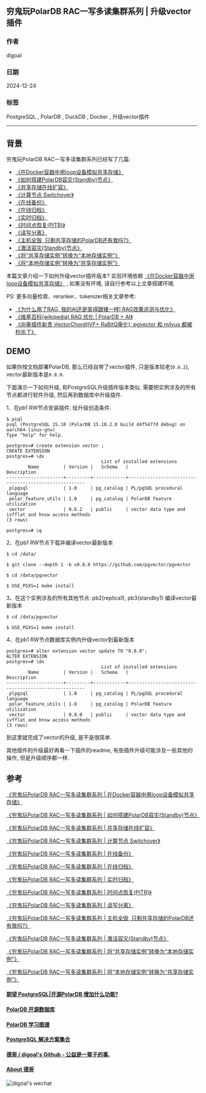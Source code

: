 ## 穷鬼玩PolarDB RAC一写多读集群系列 | 升级vector插件      
        
### 作者        
digoal        
        
### 日期        
2024-12-24        
         
### 标签         
PostgreSQL , PolarDB , DuckDB , Docker , 升级vector插件           
           
----            
         
## 背景                              
穷鬼玩PolarDB RAC一写多读集群系列已经写了几篇:         
- [《在Docker容器中用loop设备模拟共享存储》](../202412/20241216_03.md)                 
- [《如何搭建PolarDB容灾(Standby)节点》](../202412/20241218_01.md)              
- [《共享存储在线扩容》](../202412/20241218_02.md)            
- [《计算节点 Switchover》](../202412/20241218_03.md)            
- [《在线备份》](../202412/20241218_04.md)        
- [《在线归档》](../202412/20241218_05.md)                   
- [《实时归档》](../202412/20241219_01.md)                  
- [《时间点恢复(PITR)》](../202412/20241219_02.md)        
- [《读写分离》](../202412/20241220_01.md)           
- [《主机全毁, 只剩共享存储的PolarDB还有救吗?》](../202412/20241224_01.md)           
- [《激活容灾(Standby)节点》](../202412/20241224_02.md)           
- [《将“共享存储实例”转换为“本地存储实例”》](../202412/20241224_03.md)         
- [《将“本地存储实例”转换为“共享存储实例”》](../202412/20241224_04.md)       
                        
本篇文章介绍一下如何升级vector插件版本? 实验环境依赖 [《在Docker容器中用loop设备模拟共享存储》](../202412/20241216_03.md) , 如果没有环境, 请自行参考以上文章搭建环境.        
  
PS: 更多向量检索、reranker、tokenizer相关文章参考:
- [《为什么用了RAG, 我的AI还是笨得跟猪一样! RAG效果评测与优化》](../202504/20250414_04.md)
- [《维基百科(wikipedia) RAG 优化 | PolarDB + AI》](../202504/20250417_01.md)
- [《向量插件新贵 VectorChord(IVF+ RaBitQ量化), pgvector 和 milvus 都被秒杀了》](../202504/20250427_02.md)  
       
## DEMO    
如果你按文档部署PolarDB, 那么已经自带了vector插件, 只是版本较老(`0.6.2`), vector最新版本是`0.8.0`.   
  
下面演示一下如何升级, 和PostgreSQL升级插件版本类似, 需要把实例涉及的所有节点都进行软件升级, 然后再到数据库中升级插件.  
  
1、在pb1 RW节点安装插件, 给升级创造条件.   
```  
$ psql  
psql (PostgreSQL 15.10 (PolarDB 15.10.2.0 build d4f5477d debug) on aarch64-linux-gnu)  
Type "help" for help.  
  
postgres=# create extension vector ;  
CREATE EXTENSION  
postgres=# \dx  
                                   List of installed extensions  
        Name         | Version |   Schema   |                     Description                        
---------------------+---------+------------+------------------------------------------------------  
 plpgsql             | 1.0     | pg_catalog | PL/pgSQL procedural language  
 polar_feature_utils | 1.0     | pg_catalog | PolarDB feature utilization  
 vector              | 0.6.2   | public     | vector data type and ivfflat and hnsw access methods  
(3 rows)  
  
postgres=# \q  
```  
  
2、在pb1 RW节点下载并编译vector最新版本  
```  
$ cd /data/  
  
$ git clone --depth 1 -b v0.8.0 https://github.com/pgvector/pgvector  
  
$ cd /data/pgvector  
  
$ USE_PGXS=1 make install  
```  
  
3、在这个实例涉及的所有其他节点: pb2(replica1), pb3(standby1) 编译vector最新版本   
```  
$ cd /data/pgvector  
  
$ USE_PGXS=1 make install  
```  
  
4、在pb1 RW节点数据库实例内升级vector到最新版本  
```  
postgres=# alter extension vector update TO "0.8.0";  
ALTER EXTENSION  
postgres=# \dx  
                                   List of installed extensions  
        Name         | Version |   Schema   |                     Description                        
---------------------+---------+------------+------------------------------------------------------  
 plpgsql             | 1.0     | pg_catalog | PL/pgSQL procedural language  
 polar_feature_utils | 1.0     | pg_catalog | PolarDB feature utilization  
 vector              | 0.8.0   | public     | vector data type and ivfflat and hnsw access methods  
(3 rows)  
```  
  
到这里就完成了vector的升级, 是不是很简单.     
  
其他插件的升级最好再看一下插件的readme, 有些插件升级可能涉及一些其他的操作, 但是升级顺序都一样.    
        
## 参考                        
[《穷鬼玩PolarDB RAC一写多读集群系列 | 在Docker容器中用loop设备模拟共享存储》](../202412/20241216_03.md)                               
                           
[《穷鬼玩PolarDB RAC一写多读集群系列 | 如何搭建PolarDB容灾(Standby)节点》](../202412/20241218_01.md)                         
                      
[《穷鬼玩PolarDB RAC一写多读集群系列 | 共享存储在线扩容》](../202412/20241218_02.md)                         
                       
[《穷鬼玩PolarDB RAC一写多读集群系列 | 计算节点 Switchover》](../202412/20241218_03.md)                         
                  
[《穷鬼玩PolarDB RAC一写多读集群系列 | 在线备份》](../202412/20241218_04.md)                    
                
[《穷鬼玩PolarDB RAC一写多读集群系列 | 在线归档》](../202412/20241218_05.md)                    
              
[《穷鬼玩PolarDB RAC一写多读集群系列 | 实时归档》](../202412/20241219_01.md)                  
                
[《穷鬼玩PolarDB RAC一写多读集群系列 | 时间点恢复(PITR)》](../202412/20241219_02.md)                
          
[《穷鬼玩PolarDB RAC一写多读集群系列 | 读写分离》](../202412/20241220_01.md)             
          
[《穷鬼玩PolarDB RAC一写多读集群系列 | 主机全毁, 只剩共享存储的PolarDB还有救吗?》](../202412/20241224_01.md)           
        
[《穷鬼玩PolarDB RAC一写多读集群系列 | 激活容灾(Standby)节点》](../202412/20241224_02.md)           
    
[《穷鬼玩PolarDB RAC一写多读集群系列 | 将“共享存储实例”转换为“本地存储实例”》](../202412/20241224_03.md)         
  
[《穷鬼玩PolarDB RAC一写多读集群系列 | 将“本地存储实例”转换为“共享存储实例”》](../202412/20241224_04.md)      
    
  
  
#### [期望 PostgreSQL|开源PolarDB 增加什么功能?](https://github.com/digoal/blog/issues/76 "269ac3d1c492e938c0191101c7238216")
  
  
#### [PolarDB 开源数据库](https://openpolardb.com/home "57258f76c37864c6e6d23383d05714ea")
  
  
#### [PolarDB 学习图谱](https://www.aliyun.com/database/openpolardb/activity "8642f60e04ed0c814bf9cb9677976bd4")
  
  
#### [PostgreSQL 解决方案集合](../201706/20170601_02.md "40cff096e9ed7122c512b35d8561d9c8")
  
  
#### [德哥 / digoal's Github - 公益是一辈子的事.](https://github.com/digoal/blog/blob/master/README.md "22709685feb7cab07d30f30387f0a9ae")
  
  
#### [About 德哥](https://github.com/digoal/blog/blob/master/me/readme.md "a37735981e7704886ffd590565582dd0")
  
  
![digoal's wechat](../pic/digoal_weixin.jpg "f7ad92eeba24523fd47a6e1a0e691b59")
  
